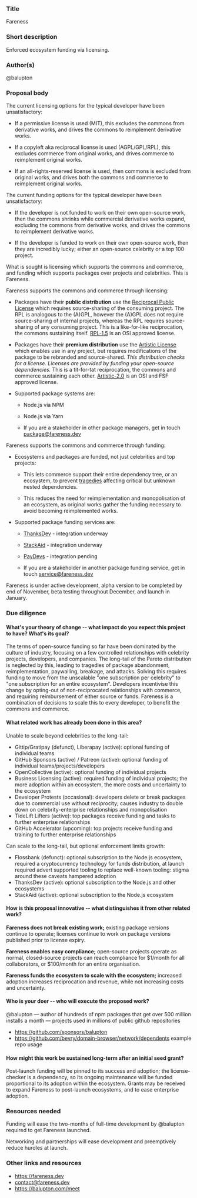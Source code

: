 ### Title

Fareness

### Short description

Enforced ecosystem funding via licensing.

### Author(s)

@balupton

### Proposal body

The current licensing options for the typical developer have been unsatisfactory:

* If a permissive license is used (MIT), this excludes the commons from derivative works, and drives the commons to reimplement derivative works.

* If a copyleft aka reciprocal license is used (AGPL/GPL/RPL), this excludes commerce from original works, and drives commerce to reimplement original works.

* If an all-rights-reserved license is used, then commons is excluded from original works, and drives both the commons and commerce to reimplement original works.

The current funding options for the typical developer have been unsatisfactory:

* If the developer is not funded to work on their own open-source work, then the commons shrinks while commercial derivative works expand, excluding the commons from derivative works, and drives the commons to reimplement derivative works.

* If the developer is funded to work on their own open-source work, then they are incredibly lucky; either an open-source celebrity or a top 100 project.

What is sought is licensing which supports the commons and commerce, and funding which supports packages over projects and celebrities. This is Fareness.

Fareness supports the commons and commerce through licensing:

* Packages have their **public distribution** use the [Reciprocal Public License](https://en.wikipedia.org/wiki/Reciprocal_Public_License) which requires source-sharing of the consuming project. The RPL is analogous to the (A)GPL, however the (A)GPL does not require source-sharing of internal projects, whereas the RPL requires source-sharing of any consuming project. This is a like-for-like reciprocation, the commons sustaining itself. [RPL-1.5](https://spdx.org/licenses/RPL-1.5.html) is an OSI approved license.

* Packages have their **premium distribution** use the [Artistic License](https://en.wikipedia.org/wiki/Artistic_License) which enables use in any project, but requires modifications of the package to be rebranded and source-shared. *This distribution checks for a license. Licenses are provided by funding your open-source dependencies.* This is a tit-for-tat reciprocation, the commons and commerce sustaining each other. [Artistic-2.0](https://spdx.org/licenses/Artistic-2.0.html) is an OSI and FSF approved license.

* Supported package systems are:

  * Node.js via NPM

  * Node.js via Yarn

  * If you are a stakeholder in other package managers, get in touch  package@fareness.dev 

Fareness supports the commons and commerce through funding:

* Ecosystems and packages are funded, not just celebrities and top projects:

  * This lets commerce support their entire dependency tree, or an ecosystem, to prevent [tragedies](https://github.com/PayDevs/awful-oss-incidents) affecting critical but unknown nested dependencies.

  * This reduces the need for reimplementation and monopolisation of an ecosystem, as original works gather the funding necessary to avoid becoming reimplemented works.

* Supported package funding services are:

  * [ThanksDev](https://thanks.dev) - integration underway

  * [StackAid](https://www.stackaid.us/invite?code=XPjRcdJeDz) - integration underway

  * [PayDevs](https://paydevs.com) - integration pending

  * If you are a stakeholder in another package funding service, get in touch service@fareness.dev 

Fareness is under active development, alpha version to be completed by end of November, beta testing throughout December, and launch in January.


### Due diligence

#### What's your theory of change -- what impact do you expect this project to have? What's its goal?

The terms of open-source funding so far have been dominated by the culture of industry, focusing on a few controlled relationships with celebrity projects, developers, and companies. The long-tail of the Pareto distribution is neglected by this, leading to tragedies of package abandonment, reimplementation, paywalling, breakage, and attacks. Solving this requires funding to move from the unscalable "one subscription per celebrity" to "one subscription for an entire ecosystem". Developers incentivise this change by opting-out of non-reciprocated relationships with commerce, and requiring reimbursement of either source or funds. Fareness is a combination of decisions to scale this to every developer, to benefit the commons and commerce.

#### What related work has already been done in this area?

Unable to scale beyond celebrities to the long-tail:

- Gittip/Gratipay (defunct), Liberapay (active): optional funding of individual teams
- GitHub Sponsors (active) / Patreon (active): optional funding of individual teams/projects/developers
- OpenCollective (active): optional funding of individual projects
- Business Licensing (active): required funding of individual projects; the more adoption within an ecosystem, the more costs and uncertainty to the ecosystem
- Developer Protests (occasional): developers delete or break packages due to commercial use without reciprocity; causes industry to double down on celebrity-enterprise relationships and monopolisation
- TideLift Lifters (active): top packages receive funding and tasks to further enterprise relationships
- GitHub Accelerator (upcoming): top projects receive funding and training to further enterprise relationships

Can scale to the long-tail, but optional enforcement limits growth:

- Flossbank (defunct): optional subscription to the Node.js ecosystem, required a cryptocurrency technology for funds distribution, at launch required advert supported tooling to replace well-known tooling: stigma around these caveats hampered adoption
- ThanksDev (active): optional subscription to the Node.js and other ecosystems
- StackAid (active): optional subscription to the Node.js ecosystem

#### How is this proposal innovative -- what distinguishes it from other related work?

**Fareness does not break existing work;**
existing package versions continue to operate; licenses continue to work on package versions published prior to license expiry.

**Fareness enables easy compliance;**
open-source projects operate as normal, closed-source projects can reach compliance for $1/month for all collaborators, or $100/month for an entire organisation.

**Fareness funds the ecosystem to scale with the ecosystem;**
increased adoption increases reciprocation and revenue, while not increasing costs and uncertainty.

#### Who is your doer -- who will execute the proposed work?

@balupton — author of hundreds of npm packages that get over 500 million installs a month — projects used in millions of public github repositories

- https://github.com/sponsors/balupton 
- https://github.com/bevry/domain-browser/network/dependents example repo usage

#### How might this work be sustained long-term after an initial seed grant?

Post-launch funding will be pinned to its success and adoption; the license-checker is a dependency, so its ongoing maintenance will be funded proportional to its adoption within the ecosystem. Grants may be received to expand Fareness to post-launch ecosystems, and to ease enterprise adoption.

### Resources needed

Funding will ease the two-months of full-time development by @balupton required to get Fareness launched.

Networking and partnerships will ease development and preemptively reduce hurdles at launch.

### Other links and resources

- https://fareness.dev
- contact@fareness.dev
- https://balupton.com/meet
